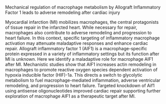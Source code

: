Mechanical regulation of macrophage metabolism by Allograft Inflammatory Factor 1 leads to adverse remodeling after cardiac injury

Myocardial infarction (MI) mobilizes macrophages, the central protagonists of tissue repair in the infarcted heart. While necessary for repair, macrophages also contribute to adverse remodeling and progression to heart failure. In this context, specific targeting of inflammatory macrophage activation may attenuate maladaptive responses and enhance cardiac repair. Allograft inflammatory factor 1 (AIF1) is a macrophage-specific protein expressed in a variety of inflammatory settings but its function after MI is unknown. Here we identify a maladaptive role for macrophage AIF1 after MI. Mechanistic studies show that AIF1 increases actin remodeling in macrophages to promote reactive oxygen species dependent activation of hypoxia inducible factor (HIF)-1a. This directs a switch to glycolytic metabolism to fuel macrophage-mediated inflammation, adverse ventricular remodeling, and progression to heart failure. Targeted knockdown of Aif1 using antisense oligonucleotides improved cardiac repair supporting further exploration of macrophage AIF1 as a therapeutic target after MI.
